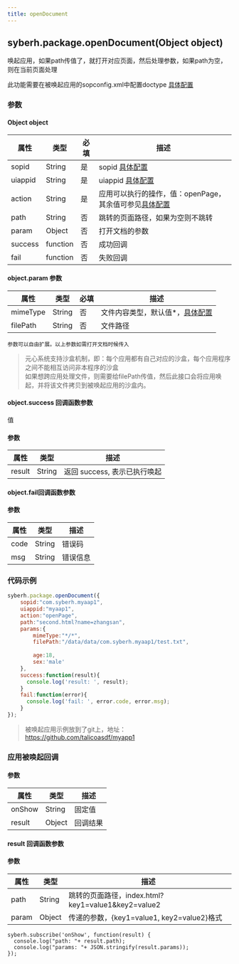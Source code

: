 ```yaml
---
title: openDocument
---
```


## syberh.package.openDocument(Object object)

唤起应用，如果path传值了，就打开对应页面，然后处理参数，如果path为空，则在当前页面处理

此功能需要在被唤起应用的sopconfig.xml中配置doctype [具体配置](../../app-config.html#doctype)

### 参数

#### Object object

| 属性    | 类型     | 必填 | 描述                                                         |
| ------- | -------- | -------- | ------------------------------------------------------------ |
| sopid | String | 是 | sopid [具体配置](../../app-config.html#sopconfig) |
| uiappid | String | 是 | uiappid [具体配置](../../app-config.html#uiapp) |
| action | String | 是 | 应用可以执行的操作，值：openPage，其余值可参见[具体配置](../../app-config.html#doctype) |
| path | String | 否 | 跳转的页面路径，如果为空则不跳转 |
| param | Object | 否 | 打开文档的参数 |
| success | function | 否       | 成功回调                                       |
| fail    | function | 否       | 失败回调                                       |

#### object.param 参数

| 属性     | 类型   | 必填 | 描述                                                     |
| -------- | ------ | ---- | -------------------------------------------------------- |
| mimeType | String | 否   | 文件内容类型，默认值*，[具体配置](../../app-config.html#doctype) |
| filePath | String | 否   | 文件路径                                                 |

```
参数可以自由扩展。以上参数如需打开文档时候传入
```

> 元心系统支持沙盒机制，即：每个应用都有自己对应的沙盒，每个应用程序之间不能相互访问非本程序的沙盒<br/>
> 如果想跨应用处理文件，则需要给filePath传值，然后此接口会将应用唤起，并将该文件拷贝到被唤起应用的沙盒内。

#### object.success 回调函数参数
值
#### 参数
| 属性           | 类型    | 描述                                 |
| -------------- | ------  | ------------------------------------ |
| result | String | 返回 success, 表示已执行唤起 |

#### object.fail回调函数参数
#### 参数
| 属性 | 类型   | 描述     |
| ---- | ------ | -------- |
| code | String | 错误码   |
| msg  | String | 错误信息 |


### 代码示例
```js
syberh.package.openDocument({
    sopid:"com.syberh.myaap1",
    uiappid:"myaap1",
    action:"openPage",
    path:"second.html?name=zhangsan",
    params:{
        mimeType:"*/*",
        filePath:"/data/data/com.syberh.myaap1/test.txt",
              
        age:18,
        sex:'male'
    },
	success:function(result){
      console.log('result: ', result);
    }
    fail:function(error){
      console.log('fail: ', error.code, error.msg);
    }
});
```

> 被唤起应用示例放到了git上，地址：https://github.com/talicoasdf/myapp1

### 应用被唤起回调

#### 参数

| 属性    | 类型   | 描述     |
| ------- | ------ | -------- |
| onShow | String | 固定值   |
| result  | Object | 回调结果 |

#### result 回调函数参数

#### 参数

| 属性  | 类型   | 描述                                               |
| ----- | ------ | -------------------------------------------------- |
| path  | String | 跳转的页面路径，index.html?key1=value1&key2=value2 |
| param | Object | 传递的参数，{key1=value1, key2=value2}格式         |

```
syberh.subscribe('onShow', function(result) {
  console.log("path: "+ result.path);
  console.log("params: "+ JSON.stringify(result.params));
});
```